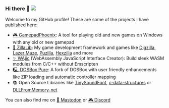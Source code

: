 ### Hi there 👋 ![](https://komarev.com/ghpvc/?username=4578984024)

Welcome to my GitHub profile! These are some of the projects I have published here:
- [🎮 GamepadPhoenix](//github.com/schellingb/GamepadPhoenix): A tool for playing old and new games on Windows with any old or new gamepad
- [🎱 ZillaLib](//github.com/schellingb/ZillaLib): My game development framework and games like [Digzilla](//github.com/schellingb/Digzilla), [Lazer Maze](//github.com/schellingb/LazerMaze), [Puzilla](//github.com/schellingb/Puzilla), [Hexzilla](//github.com/schellingb/Hexzilla) and more
- [✨ WAjic](//github.com/schellingb/wajic) (WebAssembly JavaScript Interface Creator): Build sleek WASM modules from C/C++ without Emscripten
- [🖳 DOSBox Pure](//github.com/schellingb/dosbox-pure): A fork of DOSBox with user friendly enhancements like ZIP loading and automatic controller mapping
- 📚 Open Source Libraries like [TinySoundFont](//github.com/schellingb/TinySoundFont), [c-data-structures](//github.com/schellingb/c-data-structures) or [DLLFromMemory-net](//github.com/schellingb/DLLFromMemory-net)

You can also find me on  <a rel="me" href="https://mastodon.gamedev.place/@schelling">🐘 Mastodon</a> or [🎮 Discord](https://discord.gg/BC6Mrb2aDa)
